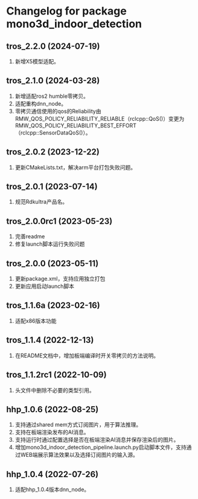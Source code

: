 # Changelog for package mono3d_indoor_detection

tros_2.2.0 (2024-07-19)
------------------
1. 新增X5模型适配。

tros_2.1.0 (2024-03-28)
------------------
1. 新增适配ros2 humble零拷贝。
2. 适配重构dnn_node。
3. 零拷贝通信使用的qos的Reliability由RMW_QOS_POLICY_RELIABILITY_RELIABLE（rclcpp::QoS()）变更为RMW_QOS_POLICY_RELIABILITY_BEST_EFFORT（rclcpp::SensorDataQoS()）。

tros_2.0.2 (2023-12-22)
------------------
1. 更新CMakeLists.txt，解决arm平台打包失败问题。

tros_2.0.1 (2023-07-14)
------------------
1. 规范Rdkultra产品名。

tros_2.0.0rc1 (2023-05-23)
------------------
1. 完善readme
2. 修复launch脚本运行失败问题


tros_2.0.0 (2023-05-11)
------------------
1. 更新package.xml，支持应用独立打包
2. 更新应用启动launch脚本


tros_1.1.6a (2023-02-16)
------------------
1. 适配x86版本功能


tros_1.1.4 (2022-12-13)
------------------
1. 在README文档中，增加板端编译时开关零拷贝的方法说明。


tros_1.1.2rc1 (2022-10-09)
------------------
1. 头文件中删除不必要的类型引用。


hhp_1.0.6 (2022-08-25)
------------------
1. 支持通过shared mem方式订阅图片，用于算法推理。
2. 支持在板端渲染发布的AI消息。
3. 支持运行时通过配置选择是否在板端渲染AI消息并保存渲染后的图片。
4. 增加mono3d_indoor_detection_pipeline.launch.py启动脚本文件，支持通过WEB端展示算法效果以及选择订阅图片的输入源。


hhp_1.0.4 (2022-07-26)
------------------
1. 适配hhp_1.0.4版本dnn_node。
